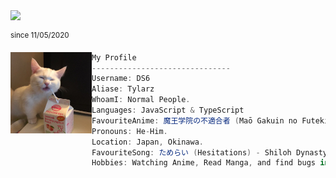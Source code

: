 <img src="https://komarev.com/ghpvc/?username=ds6&color=ffabb7&style=flat-square" width="120"/>

<sup>since 11/05/2020</sup>

<img align="left" src="./yogurtcat.png" width="130px"/>

```csharp
My Profile
-------------------------------
Username: DS6
Aliase: Tylarz
WhoamI: Normal People.
Languages: JavaScript & TypeScript
FavouriteAnime: 魔王学院の不適合者 (Maō Gakuin no Futekigōsha).
Pronouns: He-Him.
Location: Japan, Okinawa.
FavouriteSong: ためらい (Hesitations) - Shiloh Dynasty.
Hobbies: Watching Anime, Read Manga, and find bugs in web pages.
```
